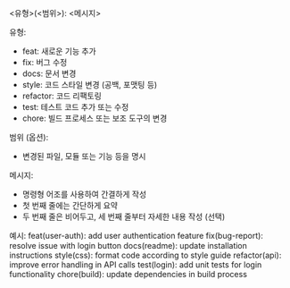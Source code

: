 <유형>(<범위>): <메시지>

유형:
- feat: 새로운 기능 추가
- fix: 버그 수정
- docs: 문서 변경
- style: 코드 스타일 변경 (공백, 포맷팅 등)
- refactor: 코드 리팩토링
- test: 테스트 코드 추가 또는 수정
- chore: 빌드 프로세스 또는 보조 도구의 변경

범위 (옵션):
- 변경된 파일, 모듈 또는 기능 등을 명시

메시지:
- 명령형 어조를 사용하여 간결하게 작성
- 첫 번째 줄에는 간단하게 요약
- 두 번째 줄은 비어두고, 세 번째 줄부터 자세한 내용 작성 (선택)

예시:
feat(user-auth): add user authentication feature
fix(bug-report): resolve issue with login button
docs(readme): update installation instructions
style(css): format code according to style guide
refactor(api): improve error handling in API calls
test(login): add unit tests for login functionality
chore(build): update dependencies in build process
